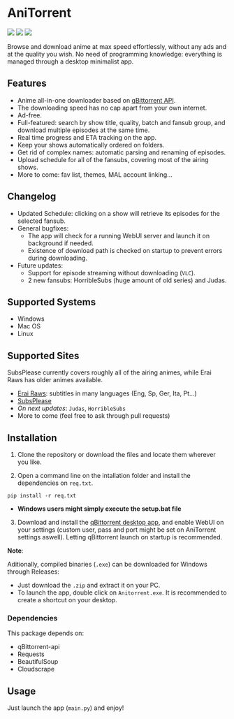 # AniTorrent

![](https://img.shields.io/badge/Python%20-3.6%2B-blue)
![](https://img.shields.io/badge/Status-working-brightgreen)
![](https://img.shields.io/badge/fansubs-2-yellowgreen)

Browse and download anime at max speed effortlessly, without any ads and at the quality you wish. No need of programming knowledge: everything is managed through a desktop minimalist app. 

## Features

- Anime all-in-one downloader based on [qBittorrent API](https://github.com/rmartin16/qbittorrent-api).
- The downloading speed has no cap apart from your own internet.
- Ad-free.
- Full-featured: search by show title, quality, batch and fansub group, and download multiple episodes at the same time.
- Real time progress and ETA tracking on the app.
- Keep your shows automatically ordered on folders.
- Get rid of complex names: automatic parsing and renaming of episodes.
- Upload schedule for all of the fansubs, covering most of the airing shows.
- More to come: fav list, themes, MAL account linking...

## Changelog

- Updated Schedule: clicking on a show will retrieve its episodes for the selected fansub.
- General bugfixes:
  - The app will check for a running WebUI server and launch it on background if needed.
  - Existence of download path is checked on startup to prevent errors during downloading.
- Future updates:
  - Support for episode streaming without downloading (`VLC`).
  - 2 new fansubs: HorribleSubs (huge amount of old series) and Judas.
 
 
## Supported Systems

- Windows
- Mac OS
- Linux

## Supported Sites

SubsPlease currently covers roughly all of the airing animes, while Erai Raws has older animes available.

- [Erai Raws](https://www.erai-raws.info/): subtitles in many languages (Eng, Sp, Ger, Ita, Pt...)
- [SubsPlease](https://subsplease.org/)
- *On next updates*: `Judas`, `HorribleSubs` 
- More to come (feel free to ask through pull requests)

## Installation

1. Clone the repository or download the files and locate them wherever you like. 

2. Open a command line on the intallation folder and install the dependencies on `req.txt`.
```
pip install -r req.txt
```
* **Windows users might simply execute the setup.bat file**

3. Download and install the [qBittorrent desktop app](https://www.qbittorrent.org/download.php), and enable WebUI on your settings (custom user, pass and port might be set on AniTorrent settings aswell). Letting qBittorrent launch on startup is recommended.

**Note**:  

Aditionally, compiled binaries (`.exe`) can be downloaded for Windows through Releases:

- Just download the `.zip` and extract it on your PC.
- To launch the app, double click on `Anitorrent.exe`. It is recommended to create a shortcut on your desktop.

### Dependencies

This package depends on:
- qBittorrent-api
- Requests
- BeautifulSoup
- Cloudscrape

## Usage

Just launch the app (`main.py`) and enjoy!
